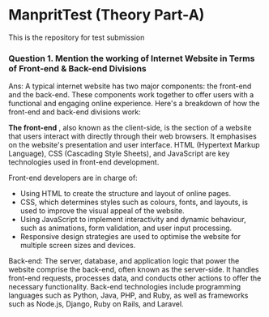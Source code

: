 # ManpritTest (Theory Part-A)
This is the repository for test submission
###  Question 1. Mention the working of Internet Website in Terms of Front-end & Back-end Divisions
Ans: A typical internet website has two major components: the front-end and the back-end. These components work together to offer users with a functional and engaging online experience. Here's a breakdown of how the front-end and back-end divisions work:

**The front-end** , also known as the client-side, is the section of a website that users interact with directly through their web browsers. It emphasises on the website's presentation and user interface. HTML (Hypertext Markup Language), CSS (Cascading Style Sheets), and JavaScript are key technologies used in front-end development.

Front-end developers are in charge of:

* Using HTML to create the structure and layout of online pages.
* CSS, which determines styles such as colours, fonts, and layouts, is used to improve the visual appeal of the website.
* Using JavaScript to implement interactivity and dynamic behaviour, such as animations, form validation, and user input processing.
* Responsive design strategies are used to optimise the website for multiple screen sizes and devices.

Back-end:
The server, database, and application logic that power the website comprise the back-end, often known as the server-side. It handles front-end requests, processes data, and conducts other actions to offer the necessary functionality. Back-end technologies include programming languages such as Python, Java, PHP, and Ruby, as well as frameworks such as Node.js, Django, Ruby on Rails, and Laravel.
